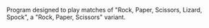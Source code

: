 Program designed to play matches of "Rock, Paper, Scissors, Lizard, Spock", a "Rock, Paper, Scissors" variant.